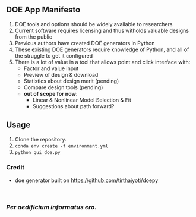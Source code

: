 ## DOE App Manifesto

1. DOE tools and options should be widely available to researchers
2. Current software requires licensing and thus witholds valuable designs from the public
3. Previous authors have created DOE generators in Python
4. These existing DOE generators require knowledge of Python, and all of the struggle to get it configured
5. There is a lot of value in a tool that allows point and click interface with:
    - Factor and value input
    - Preview of design & download
    - Statistics about design merit (pending)
    - Compare design tools (pending)
    - <b>out of scope for now</b>: 
        - Linear & Nonlinear Model Selection & Fit
        - Suggestions about path forward?

## Usage

1. Clone the repository.
2. `conda env create -f environment.yml`
3. `python gui_doe.py`


### Credit
- doe generator built on https://github.com/tirthajyoti/doepy

<br>

### _Per aedificium informatus ero._
